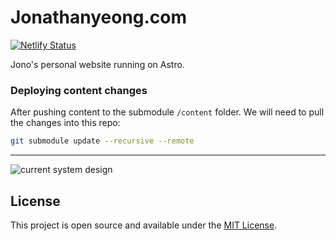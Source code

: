 # Jonathanyeong.com

[![Netlify Status](https://api.netlify.com/api/v1/badges/02bff8b6-f2e0-4381-8c89-14d098aba258/deploy-status)](https://app.netlify.com/sites/brilliant-moonbeam-1e2ea1/deploys)

Jono's personal website running on Astro.

### Deploying content changes

After pushing content to the submodule `/content` folder. We will need to pull the changes into this repo:

```bash
git submodule update --recursive --remote
```

---

![current system design](https://github.com/jonathanyeong/personal-website/assets/3861088/55838772-f679-413d-ab1e-453bbc5c3f14)

## License

This project is open source and available under the [MIT License](LICENSE).
